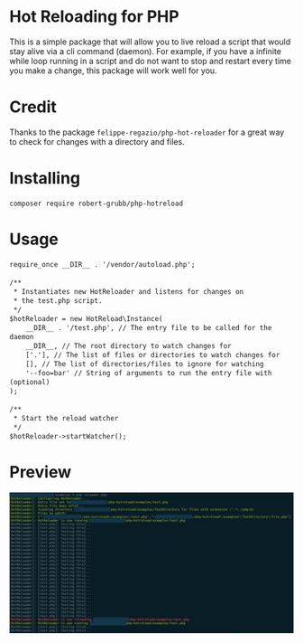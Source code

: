 # Hot Reloading for PHP

This is a simple package that will allow you to live reload a script that would stay alive via a cli command (daemon). For example, if you have a infinite while loop running in a script and do not want to stop and restart every time you make a change, this package will work well for you.

# Credit

Thanks to the package `felippe-regazio/php-hot-reloader` for a great way to check for changes with a directory and files.

# Installing

```
composer require robert-grubb/php-hotreload
```

# Usage

```
require_once __DIR__ . '/vendor/autoload.php';

/**
 * Instantiates new HotReloader and listens for changes on
 * the test.php script.
 */
$hotReloader = new HotReload\Instance(
    __DIR__ . '/test.php', // The entry file to be called for the daemon
    __DIR__, // The root directory to watch changes for
    ['.'], // The list of files or directories to watch changes for
    [], // The list of directories/files to ignore for watching
    '--foo=bar' // String of arguments to run the entry file with (optional)
);

/**
 * Start the reload watcher
 */
$hotReloader->startWatcher();
```

# Preview

![](preview.png?raw=true)
